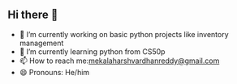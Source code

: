 ## Hi there 👋




- 🔭 I’m currently working on basic python projects like inventory management
- 🌱 I’m currently learning python from CS50p
- 📫 How to reach me:mekalaharshvardhanreddy@gmail.com
- 😄 Pronouns: He/him


